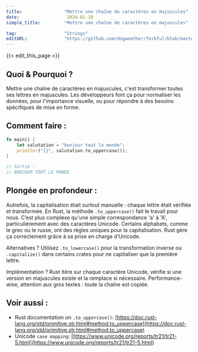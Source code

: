 ```yaml
---
title:                "Mettre une chaîne de caractères en majuscules"
date:                  2024-01-19
simple_title:         "Mettre une chaîne de caractères en majuscules"

tag:                  "Strings"
editURL:              "https://github.com/dogweather/forkful/blob/master/content/fr/rust/capitalizing-a-string.md"
---
```


{{< edit_this_page >}}

## Quoi & Pourquoi ?
Mettre une chaîne de caractères en majuscules, c'est transformer toutes ses lettres en majuscules. Les développeurs font ça pour normaliser les données, pour l'importance visuelle, ou pour répondre à des besoins spécifiques de mise en forme.

## Comment faire :
```rust
fn main() {
    let salutation = "bonjour tout le monde";
    println!("{}", salutation.to_uppercase());
}

// Sortie :
// BONJOUR TOUT LE MONDE
```

## Plongée en profondeur :
Autrefois, la capitalisation était surtout manuelle : chaque lettre était vérifiée et transformée. En Rust, la méthode `.to_uppercase()` fait le travail pour nous. C’est plus complexe qu'une simple correspondance 'a' à 'A', particulièrement avec des caractères Unicode. Certains alphabets, comme le grec ou le russe, ont des règles uniques pour la capitalisation. Rust gère ça correctement grâce à sa prise en charge d’Unicode.

Alternatives ? Utilisez `.to_lowercase()` pour la transformation inverse ou `.capitalize()` dans certains crates pour ne capitaliser que la première lettre. 

Implémentation ? Rust itère sur chaque caractère Unicode, vérifie si une version en majuscules existe et la remplace si nécessaire. Performance-wise, attention aux gros textes : toute la chaîne est copiée.

## Voir aussi :
- Rust documentation on `.to_uppercase()`: [https://doc.rust-lang.org/std/primitive.str.html#method.to_uppercase](https://doc.rust-lang.org/std/primitive.str.html#method.to_uppercase)
- Unicode `case mapping`: [https://www.unicode.org/reports/tr21/tr21-5.html](https://www.unicode.org/reports/tr21/tr21-5.html)
